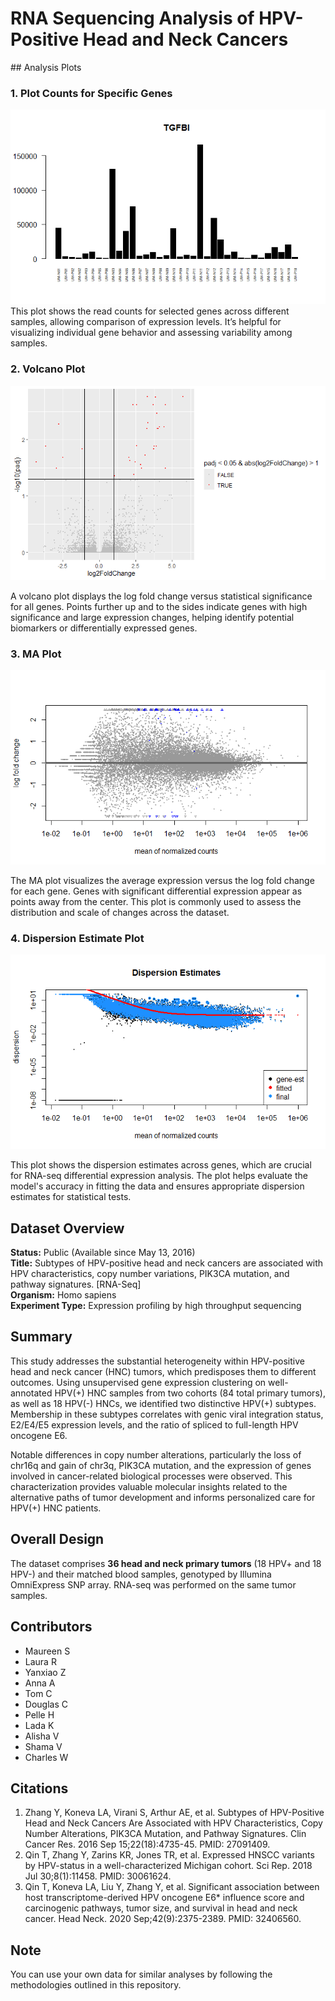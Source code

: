 
<h1>RNA Sequencing Analysis of HPV-Positive Head and Neck Cancers</h1>
## Analysis Plots

### 1. Plot Counts for Specific Genes
![Plot Counts for Specific Genes](PLOT_COUNTS_FOR_SPECIFIC_GENES.png)
This plot shows the read counts for selected genes across different samples, allowing comparison of expression levels. It’s helpful for visualizing individual gene behavior and assessing variability among samples.

### 2. Volcano Plot
![Volcano Plot](VOLCANO_PLOT.png)

A volcano plot displays the log fold change versus statistical significance for all genes. Points further up and to the sides indicate genes with high significance and large expression changes, helping identify potential biomarkers or differentially expressed genes.

### 3. MA Plot
![MA Plot](maplot.png)

The MA plot visualizes the average expression versus the log fold change for each gene. Genes with significant differential expression appear as points away from the center. This plot is commonly used to assess the distribution and scale of changes across the dataset.

### 4. Dispersion Estimate Plot
![Dispersion Estimate Plot](Dispersion_estimate.png)

This plot shows the dispersion estimates across genes, which are crucial for RNA-seq differential expression analysis. The plot helps evaluate the model's accuracy in fitting the data and ensures appropriate dispersion estimates for statistical tests.

<h2>Dataset Overview</h2>
<p><strong>Status:</strong> Public (Available since May 13, 2016)<br>
<strong>Title:</strong> Subtypes of HPV-positive head and neck cancers are associated with HPV characteristics, copy number variations, PIK3CA mutation, and pathway signatures. [RNA-Seq]<br>
<strong>Organism:</strong> Homo sapiens<br>
<strong>Experiment Type:</strong> Expression profiling by high throughput sequencing</p>

<h2>Summary</h2>
<p>This study addresses the substantial heterogeneity within HPV-positive head and neck cancer (HNC) tumors, which predisposes them to different outcomes. Using unsupervised gene expression clustering on well-annotated HPV(+) HNC samples from two cohorts (84 total primary tumors), as well as 18 HPV(-) HNCs, we identified two distinctive HPV(+) subtypes. Membership in these subtypes correlates with genic viral integration status, E2/E4/E5 expression levels, and the ratio of spliced to full-length HPV oncogene E6.</p>

<p>Notable differences in copy number alterations, particularly the loss of chr16q and gain of chr3q, PIK3CA mutation, and the expression of genes involved in cancer-related biological processes were observed. This characterization provides valuable molecular insights related to the alternative paths of tumor development and informs personalized care for HPV(+) HNC patients.</p>

<h2>Overall Design</h2>
<p>The dataset comprises <strong>36 head and neck primary tumors</strong> (18 HPV+ and 18 HPV-) and their matched blood samples, genotyped by Illumina OmniExpress SNP array. RNA-seq was performed on the same tumor samples.</p>

<h2>Contributors</h2>
<ul>
    <li>Maureen S</li>
    <li>Laura R</li>
    <li>Yanxiao Z</li>
    <li>Anna A</li>
    <li>Tom C</li>
    <li>Douglas C</li>
    <li>Pelle H</li>
    <li>Lada K</li>
    <li>Alisha V</li>
    <li>Shama V</li>
    <li>Charles W</li>
</ul>

<h2>Citations</h2>
<ol>
    <li>Zhang Y, Koneva LA, Virani S, Arthur AE, et al. Subtypes of HPV-Positive Head and Neck Cancers Are Associated with HPV Characteristics, Copy Number Alterations, PIK3CA Mutation, and Pathway Signatures. Clin Cancer Res. 2016 Sep 15;22(18):4735-45. PMID: 27091409.</li>
    <li>Qin T, Zhang Y, Zarins KR, Jones TR, et al. Expressed HNSCC variants by HPV-status in a well-characterized Michigan cohort. Sci Rep. 2018 Jul 30;8(1):11458. PMID: 30061624.</li>
    <li>Qin T, Koneva LA, Liu Y, Zhang Y, et al. Significant association between host transcriptome-derived HPV oncogene E6* influence score and carcinogenic pathways, tumor size, and survival in head and neck cancer. Head Neck. 2020 Sep;42(9):2375-2389. PMID: 32406560.</li>
</ol>

<h2>Note</h2>
<p>You can use your own data for similar analyses by following the methodologies outlined in this repository.</p>
